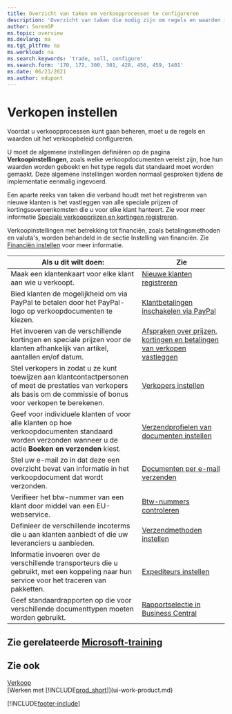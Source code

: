 ```yaml
---
title: Overzicht van taken om verkoopprocessen te configureren
description: 'Overzicht van taken die nodig zijn om regels en waarden in te stellen die uw verkoopbeleid en -processen definiëren, inclusief algemene instellingen en financiële instellingen voor verkoop.'
author: SorenGP
ms.topic: overview
ms.devlang: na
ms.tgt_pltfrm: na
ms.workload: na
ms.search.keywords: 'trade, sell, configure'
ms.search.form: '170, 172, 300, 301, 428, 456, 459, 1401'
ms.date: 06/23/2021
ms.author: edupont
---
```

# <a name="setting-up-sales"></a><a name="setting-up-sales"></a><a name="setting-up-sales"></a>Verkopen instellen
Voordat u verkoopprocessen kunt gaan beheren, moet u de regels en waarden uit het verkoopbeleid configureren.

U moet de algemene instellingen definiëren op de pagina **Verkoopinstellingen**, zoals welke verkoopdocumenten vereist zijn, hoe hun waarden worden geboekt en het type regels dat standaard moet worden gemaakt. Deze algemene instellingen worden normaal gesproken tijdens de implementatie eenmalig ingevoerd.

Een aparte reeks van taken die verband houdt met het registreren van nieuwe klanten is het vastleggen van alle speciale prijzen of kortingsovereenkomsten die u voor elke klant hanteert. Zie voor meer informatie [Speciale verkoopprijzen en kortingen registreren](sales-how-record-sales-price-discount-payment-agreements.md).

Verkoopinstellingen met betrekking tot financiën, zoals betalingsmethoden en valuta's, worden behandeld in de sectie Instelling van financiën. Zie [Financiën instellen](finance-setup-finance.md) voor meer informatie.

| Als u dit wilt doen: | Zie |
| --- | --- |
| Maak een klantenkaart voor elke klant aan wie u verkoopt. |[Nieuwe klanten registreren](sales-how-register-new-customers.md) |
| Bied klanten de mogelijkheid om via PayPal te betalen door het PayPal-logo op verkoopdocumenten te kiezen. |[Klantbetalingen inschakelen via PayPal](sales-how-enable-payment-service-extensions.md) |
| Het invoeren van de verschillende kortingen en speciale prijzen voor de klanten afhankelijk van artikel, aantallen en/of datum. |[Afspraken over prijzen, kortingen en betalingen van verkopen vastleggen](sales-how-record-sales-price-discount-payment-agreements.md) |
| Stel verkopers in zodat u ze kunt toewijzen aan klantcontactpersonen of meet de prestaties van verkopers als basis om de commissie of bonus voor verkopen te berekenen. |[Verkopers instellen](sales-how-setup-salespeople.md) |
| Geef voor individuele klanten of voor alle klanten op hoe verkoopdocumenten standaard worden verzonden wanneer u de actie **Boeken en verzenden** kiest. |[Verzendprofielen van documenten instellen](sales-how-setup-document-send-profiles.md) |
| Stel uw e-mail zo in dat deze een overzicht bevat van informatie in het verkoopdocument dat wordt verzonden. |[Documenten per e-mail verzenden](ui-how-send-documents-email.md) |
|Verifieer het btw-nummer van een klant door middel van een EU-webservice.|[Btw-nummers controleren](finance-setup-vat.md)|
|Definieer de verschillende incoterms die u aan klanten aanbiedt of die uw leveranciers u aanbieden.|[Verzendmethoden instellen](sales-how-set-up-shipment-methods.md)|
|Informatie invoeren over de verschillende transporteurs die u gebruikt, met een koppeling naar hun service voor het traceren van pakketten.|[Expediteurs instellen](sales-how-to-set-up-shipping-agents.md)|
|Geef standaardrapporten op die voor verschillende documenttypen moeten worden gebruikt.|[Rapportselectie in Business Central](across-report-selections.md)|

## <a name="see-related-microsoft-training"></a><a name="see-related-microsoft-training"></a><a name="see-related-microsoft-training"></a>Zie gerelateerde [Microsoft-training](/training/paths/trade-get-started-dynamics-365-business-central/)

## <a name="see-also"></a><a name="see-also"></a><a name="see-also"></a>Zie ook
[Verkoop](sales-manage-sales.md)  
[Werken met [!INCLUDE[prod_short](includes/prod_short.md)]](ui-work-product.md)


[!INCLUDE[footer-include](includes/footer-banner.md)]
